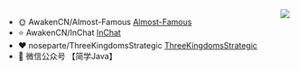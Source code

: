 <img align="right" src="https://github-readme-stats.vercel.app/api?username=noseparte&show_icons=true&icon_color=805AD5&text_color=718096&bg_color=ffffff&hide_title=true" />

- :sun_with_face: AwakenCN/Almost-Famous [Almost-Famous](https://github.com/AwakenCN/Almost-Famous/)
- :star: AwakenCN/InChat [InChat](https://github.com/AwakenCN/InChat/)
- :heart: noseparte/ThreeKingdomsStrategic [ThreeKingdomsStrategic](https://github.com/noseparte/ThreeKingdomsStrategic/)
- :triangular_flag_on_post: 微信公众号 【简学Java】 
